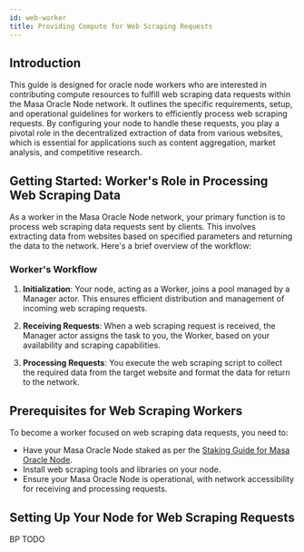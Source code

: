 ```yaml
---
id: web-worker
title: Providing Compute for Web Scraping Requests
---
```


## Introduction

This guide is designed for oracle node workers who are interested in contributing compute resources to fulfill web scraping data requests within the Masa Oracle Node network. It outlines the specific requirements, setup, and operational guidelines for workers to efficiently process web scraping requests. By configuring your node to handle these requests, you play a pivotal role in the decentralized extraction of data from various websites, which is essential for applications such as content aggregation, market analysis, and competitive research.

## Getting Started: Worker's Role in Processing Web Scraping Data

As a worker in the Masa Oracle Node network, your primary function is to process web scraping data requests sent by clients. This involves extracting data from websites based on specified parameters and returning the data to the network. Here's a brief overview of the workflow:

### Worker's Workflow

1. **Initialization**: Your node, acting as a Worker, joins a pool managed by a Manager actor. This ensures efficient distribution and management of incoming web scraping requests.

2. **Receiving Requests**: When a web scraping request is received, the Manager actor assigns the task to you, the Worker, based on your availability and scraping capabilities.

3. **Processing Requests**: You execute the web scraping script to collect the required data from the target website and format the data for return to the network.

## Prerequisites for Web Scraping Workers

To become a worker focused on web scraping data requests, you need to:

- Have your Masa Oracle Node staked as per the [Staking Guide for Masa Oracle Node](staking-guide.md).
- Install web scraping tools and libraries on your node.
- Ensure your Masa Oracle Node is operational, with network accessibility for receiving and processing requests.

## Setting Up Your Node for Web Scraping Requests

BP TODO
